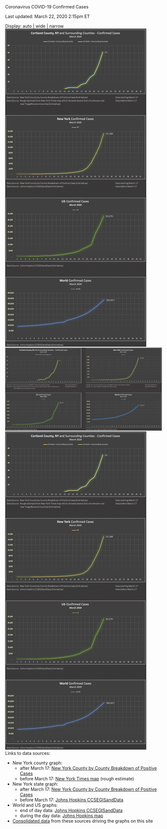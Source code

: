 <script>
  function showAuto() {
    var auto_width = document.getElementById("auto-width-display");
    var wide = document.getElementById("wide-display");
    var narrow = document.getElementById("narrow-display");
    auto_width.style.display = "block";
    wide.style.display = "none";
    narrow.style.display = "none";
  }

  function showWide() {
    var auto_width = document.getElementById("auto-width-display");
    var wide = document.getElementById("wide-display");
    var narrow = document.getElementById("narrow-display");
    auto_width.style.display = "none";
    wide.style.display = "block";
    narrow.style.display = "none";
  }

  function showNarrow() {
    var auto_width = document.getElementById("auto-width-display");
    var wide = document.getElementById("wide-display");
    var narrow = document.getElementById("narrow-display");
    auto_width.style.display = "none";
    wide.style.display = "none";
    narrow.style.display = "block";
  }
</script>

<div id="page-title">Coronavirus COVID-19 Confirmed Cases</div>
<div id="covid19-graph">
    <p class="last-updated">Last updated: March 22, 2020  2:15pm ET</p>
    <div id="graph-width-selector">
      Display: <span onclick="showAuto()">auto</span> | 
      <span onclick="showWide()">wide</span> | 
      <span onclick="showNarrow()">narrow</span> 
    </div>
    <div id="auto-width-display">
        <picture>
            <source srcset="graphs/2020-03-22_world-us-ny-cortland_confirmed_cases_graphs_narrow.png" media="(max-width: 1500px)" />
            <source srcset="graphs/2020-03-22_world-us-ny-cortland_confirmed_cases_graphs.png">
            <img src="graphs/2020-03-22_world-us-ny-cortland_confirmed_cases_graphs_narrow.png" alt="Graphs for World, US, NY, and Cortland County and surrounding counties" style="width:auto" />
        </picture>
    </div>
    <div id="wide-display">
        <img src="graphs/2020-03-22_world-us-ny-cortland_confirmed_cases_graphs.png" alt="Graphs for World, US, NY, and Cortland County and surrounding counties" />
    </div>
    <div id="narrow-display">
        <img src="graphs/2020-03-22_world-us-ny-cortland_confirmed_cases_graphs_narrow.png" alt="Graphs for World, US, NY, and Cortland County and surrounding counties" />
    </div>  
</div>

<div class="center-block">
  <div class="center-within-block">
    <div class="data-sources">
    Links to data sources:
    <ul>
      <li>New York county graph:
        <ul>
          <li>after March 17: <a href="https://coronavirus.health.ny.gov/county-county-breakdown-positive-cases" target="_blank">New York County by County Breakdown of Positive Cases</a></li>
          <li>before March 17: <a href="https://www.nytimes.com/interactive/2020/world/coronavirus-maps.html#us" target="_blank">New York Times map</a> (rough estimate)</li>
        </ul></li> 
      <li>New York state graph:
        <ul>
          <li>after March 17: <a href="https://coronavirus.health.ny.gov/county-county-breakdown-positive-cases" target="_blank">New York County by County Breakdown of Positive Cases</a></li>
          <li>before March 17: <a href="https://github.com/CSSEGISandData/COVID-19/tree/master/csse_covid_19_data/csse_covid_19_daily_reports" target="_blank">Johns Hopkins CCSEGISandData</a></li>
        </ul></li> 
      <li>World and US graphs: 
        <ul>
          <li>end of day data: <a href="https://github.com/CSSEGISandData/COVID-19/tree/master/csse_covid_19_data/csse_covid_19_daily_reports" target="_blank">Johns Hopkins CCSEGISandData</a></li>
          <li>during the day data: <a href="https://gisanddata.maps.arcgis.com/apps/opsdashboard/index.html?fbclid=IwAR10wt9a2d778FvxQ1MOg_qw5aL80ypVBRVkb-ouk233xEQxuXC6c9XHSGY#/bda7594740fd40299423467b48e9ecf6" target="_blank">Johns Hopkins map</a></li>
        </ul></li> 
      <li><a href="https://github.com/elrayle/elrayle.github.io/blob/master/covid19/data" target="_blank">Consolidated data</a> from these sources driving the graphs on this site</li>
    </ul>
    </div>
  </div>
</div>
